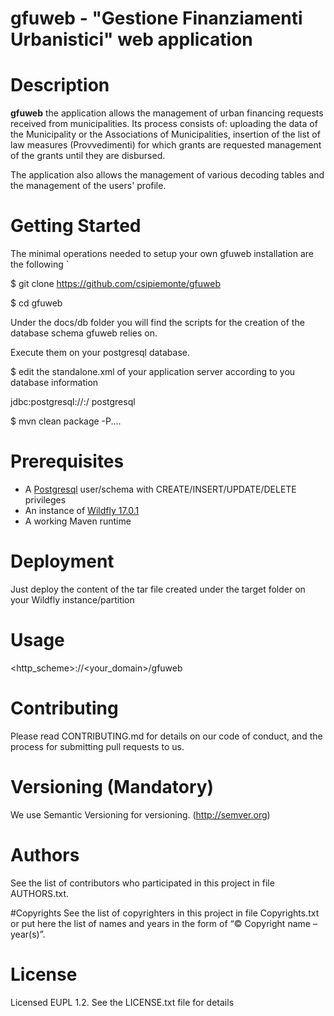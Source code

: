 # gfuweb -  "Gestione Finanziamenti Urbanistici" web application 

# Description
 **gfuweb** the application allows the management of urban financing requests received from municipalities. Its process consists of:
uploading the data of the Municipality or the Associations of Municipalities,
insertion of the list of law measures (Provvedimenti) for which grants are requested
management of the grants until they are disbursed.

The application also allows the management of various decoding tables and the management of the users' profile.

# Getting Started
The minimal operations needed to setup your own  gfuweb installation are the following
`

$ git clone https://github.com/csipiemonte/gfuweb

$ cd gfuweb

Under the docs/db folder you will find the scripts for the creation of the database schema gfuweb relies on.

Execute them on your postgresql database.

$ edit the standalone.xml of your application server according to you database information 

<datasource jndi-name="java:/gfuweb/jdbc/gfuwebDS" pool-name="gfuwebDS">
        <connection-url>jdbc:postgresql://<DB_hostname>:<DB_Port>/<DB_Name></connection-url>
        <driver>postgresql</driver>
        <security>
            <user-name><DB_user></user-name>
            <password><DB_passwd></password>
        </security>
</datasource>

$ mvn clean package -P....

# Prerequisites
- A [Postgresql](https://www.postgresql.org/) user/schema with CREATE/INSERT/UPDATE/DELETE privileges
- An instance of [Wildfly 17.0.1](https://www.wildfly.org/downloads/)
- A working Maven runtime

# Deployment
Just deploy the content of the tar file created under the target folder on your Wildfly instance/partition

# Usage

 <http_scheme>://<your_domain>/gfuweb
 
# Contributing
Please read CONTRIBUTING.md for details on our code of conduct, and the process for submitting pull requests to us.

# Versioning (Mandatory)
We use Semantic Versioning for versioning. (http://semver.org)

# Authors
See the list of contributors who participated in this project in file AUTHORS.txt.

#Copyrights
See the list of copyrighters in this project in file Copyrights.txt or put here the list of names and years in the form of “© Copyright name – year(s)”.

# License
Licensed EUPL 1.2. See the LICENSE.txt file for details
